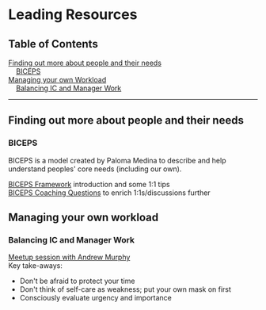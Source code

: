 # Leading Resources

Table of Contents
---

<!--toc:start-->
[Finding out more about people and their needs](#finding-out-more-about-people-and-their-needs)  
&nbsp;&nbsp;&nbsp;&nbsp;[BICEPS](#biceps)  
[Managing your own Workload](#managing-your-own-workload)  
&nbsp;&nbsp;&nbsp;&nbsp;[Balancing IC and Manager Work](#balancing-ic-and-manager-work)
<!--toc:end-->

---

## Finding out more about people and their needs

### BICEPS

BICEPS is a model created by Paloma Medina to describe and help understand peoples' core needs (including our own).  

[BICEPS Framework](./biceps-framework.md) introduction and some 1:1 tips  
[BICEPS Coaching Questions](./biceps-coaching-questions.md) to enrich 1:1s/discussions further

## Managing your own workload

### Balancing IC and Manager Work 

[Meetup session with Andrew Murphy](./balancing-ic-work-and-manager-work.md)  
Key take-aways:
 - Don't be afraid to protect your time
 - Don't think of self-care as weakness; put your own mask on first
 - Consciously evaluate urgency and importance
